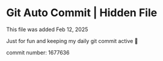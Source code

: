 # Git Auto Commit | Hidden File

This file was added Feb 12, 2025

Just for fun and keeping my daily git commit active 🤪

commit number: 1677636
